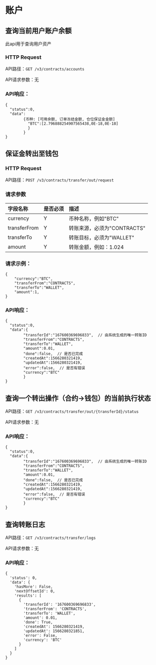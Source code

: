 # 账户


## 查询当前用户账户余额

此api用于查询用户资产
### HTTP Request

API路径：`GET /v3/contracts/accounts`

API请求参数：无

### API响应：
```
{
  "status":0,
  "data":
        {币种: [可用余额, 订单冻结金额, 仓位保证金金额]
          "BTC":[2.796888254907565438,0E-18,0E-18]
          }
        }
}
```

## 保证金转出至钱包

### HTTP Request
API路径：`POST /v3/contracts/transfer/out/request`

### 请求参数
|字段名称|是否必须|描述|
|:------|:------|:------|
currency|Y|币种名称，例如"BTC"
transferFrom|Y|转账来源，必须为"CONTRACTS"
transferTo|Y|转账目标，必须为"WALLET"
amount|Y|转账金额，例如：1.024
### 请求示例：
```
{
    "currency":"BTC",
    "transferFrom":"CONTRACTS",
    "transferTo":"WALLET",
    "amount":1,
}
```


### API响应：
```
{
  "status":0,
  "data":{
        "transferId":"167600369696833",  // 由系统生成的唯一转账ID
        "transferFrom":"CONTRACTS",
        "transferTo":"WALLET",
        "amount":0.01,
        "done":false,  // 是否已完成
        "createdAt":1566280321419,
        "updatedAt":1566280321419,
        "error":false,  // 是否有错误
        "currency":"BTC"
        }
}

```
## 查询一个转出操作（合约->钱包）的当前执行状态
API路径：`GET /v3/contracts/transfer/out/{transferId}/status`

API请求参数：无

### API响应：
```
{
  "status":0,
  "data":{
        "transferId":"167600369696833",  // 由系统生成的唯一转账ID
        "transferFrom":"CONTRACTS",
        "transferTo":"WALLET",
        "amount":0.01,
        "done":false,  // 是否已完成
        "createdAt":1566280321419,
        "updatedAt":1566280321419,
        "error":false,  // 是否有错误
        "currency":"BTC"
        }
}
```


## 查询转账日志
API路径：`GET /v3/contracts/transfer/logs`

API请求参数：无

### API响应：
```
{
  'status': 0,
  'data': {
    'hasMore': False,
    'nextOffsetId': 0,
    'results': [
      {
        'transferId': '167600369696833',
        'transferFrom': 'CONTRACTS',
        'transferTo': 'WALLET',
        'amount': 0.01,
        'done': True,
        'createdAt': 1566280321419,
        'updatedAt': 1566280321851,
        'error': False,
        'currency': 'BTC'
      }
    ]
  }
}
```